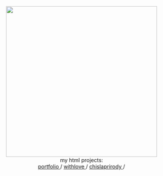 <div align="center">
  <div id="header">
    <img src="https://media3.giphy.com/media/v1.Y2lkPTc5MGI3NjExNHNjdzZqcGQxaDl5aW9zOHBwMmdrcGVna20yMG05dnJhc3FwOGtpeSZlcD12MV9pbnRlcm5hbF9naWZfYnlfaWQmY3Q9Zw/bI8I9LaRXeN6E/giphy.gif" width="400"/>
  </div>
  <div id="badges">
    my html projects:
    <br>
    <a href="https://jazzysten.github.io/portfolio" target="_blank">
      portfolio
    </a>
    /
    <a href="https://jazzysten.github.io/withlove" target="_blank">
      withlove
    </a>
    /
    <a href="https://jazzysten.github.io/chislaprirody" target="_blank">
       chislaprirody
    </a>
    /
<!--     <a href="https://jazzysten.github.io/autocorp" target="_blank">
       autocorp
    </a> -->
  </div>
</div>
